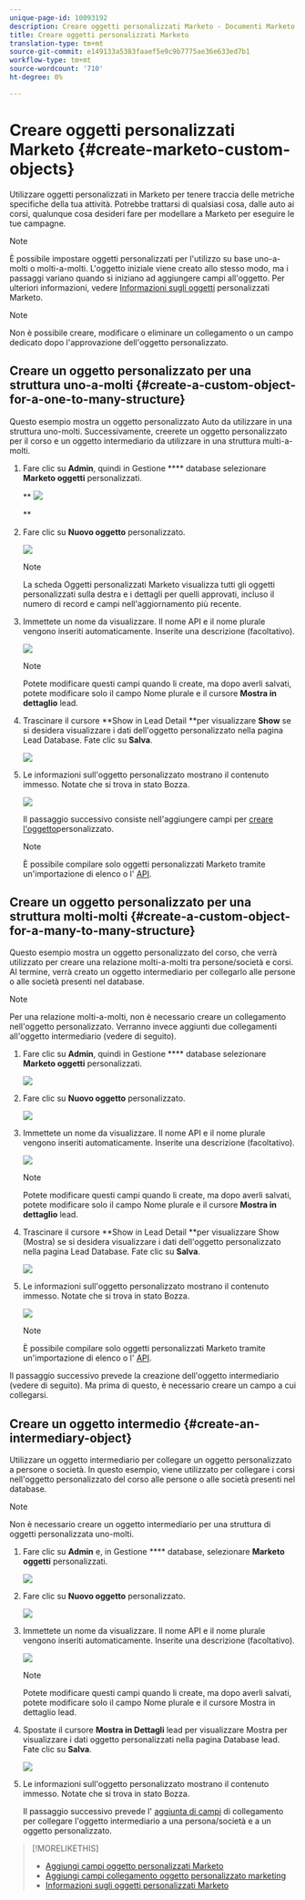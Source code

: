 ```yaml
---
unique-page-id: 10093192
description: Creare oggetti personalizzati Marketo - Documenti Marketo - Documentazione del prodotto
title: Creare oggetti personalizzati Marketo
translation-type: tm+mt
source-git-commit: e149133a5383faaef5e9c9b7775ae36e633ed7b1
workflow-type: tm+mt
source-wordcount: '710'
ht-degree: 0%

---
```



# Creare oggetti personalizzati Marketo {#create-marketo-custom-objects}

Utilizzare oggetti personalizzati in Marketo per tenere traccia delle metriche specifiche della tua attività. Potrebbe trattarsi di qualsiasi cosa, dalle auto ai corsi, qualunque cosa desideri fare per modellare a Marketo per eseguire le tue campagne.

>[!NOTE]
>
>È possibile impostare oggetti personalizzati per l&#39;utilizzo su base uno-a-molti o molti-a-molti. L&#39;oggetto iniziale viene creato allo stesso modo, ma i passaggi variano quando si iniziano ad aggiungere campi all&#39;oggetto. Per ulteriori informazioni, vedere [Informazioni sugli oggetti](understanding-marketo-custom-objects.md) personalizzati Marketo.

>[!NOTE]
>
>Non è possibile creare, modificare o eliminare un collegamento o un campo dedicato dopo l&#39;approvazione dell&#39;oggetto personalizzato.

## Creare un oggetto personalizzato per una struttura uno-a-molti {#create-a-custom-object-for-a-one-to-many-structure}

Questo esempio mostra un oggetto personalizzato Auto da utilizzare in una struttura uno-molti. Successivamente, creerete un oggetto personalizzato per il corso e un oggetto intermediario da utilizzare in una struttura multi-a-molti.

1. Fare clic su **Admin**, quindi in Gestione **** database selezionare **Marketo oggetti** personalizzati.

   ** ![](assets/image2016-1-18-13-3a12-3a19.png)

   **

1. Fare clic su **Nuovo oggetto** personalizzato.

   ![](assets/image2016-5-18-16-3a28-3a4.png)

   >[!NOTE]
   >
   >La scheda Oggetti personalizzati Marketo visualizza tutti gli oggetti personalizzati sulla destra e i dettagli per quelli approvati, incluso il numero di record e campi nell&#39;aggiornamento più recente.

1. Immettete un nome da visualizzare. Il nome API e il nome plurale vengono inseriti automaticamente. Inserite una descrizione (facoltativo).

   ![](assets/image2015-9-15-16-3a29-3a17.png)

   >[!NOTE]
   >
   >Potete modificare questi campi quando li create, ma dopo averli salvati, potete modificare solo il campo Nome plurale e il cursore **Mostra in dettaglio** lead.

1. Trascinare il cursore **Show in Lead Detail **per visualizzare **Show** se si desidera visualizzare i dati dell&#39;oggetto personalizzato nella pagina Lead Database. Fate clic su **Salva**.

   ![](assets/image2015-9-15-16-3a32-3a2.png)

1. Le informazioni sull&#39;oggetto personalizzato mostrano il contenuto immesso. Notate che si trova in stato Bozza.

   ![](assets/image2015-9-15-16-3a38-3a22.png)

   Il passaggio successivo consiste nell&#39;aggiungere campi per [creare l&#39;oggetto](add-marketo-custom-object-fields.md)personalizzato.

   >[!NOTE]
   >
   >È possibile compilare solo oggetti personalizzati Marketo tramite un&#39;importazione di elenco o l&#39; [API](http://developers.marketo.com/documentation/rest/).

## Creare un oggetto personalizzato per una struttura molti-molti {#create-a-custom-object-for-a-many-to-many-structure}

Questo esempio mostra un oggetto personalizzato del corso, che verrà utilizzato per creare una relazione molti-a-molti tra persone/società e corsi. Al termine, verrà creato un oggetto intermediario per collegarlo alle persone o alle società presenti nel database.

>[!NOTE]
>
>Per una relazione molti-a-molti, non è necessario creare un collegamento nell&#39;oggetto personalizzato. Verranno invece aggiunti due collegamenti all&#39;oggetto intermediario (vedere di seguito).

1. Fare clic su **Admin**, quindi in Gestione **** database selezionare **Marketo oggetti** personalizzati.

   ![](assets/image2016-1-18-13-3a16-3a25.png)

1. Fare clic su **Nuovo oggetto** personalizzato.

   ![](assets/image2016-5-18-16-3a32-3a42.png)

1. Immettete un nome da visualizzare. Il nome API e il nome plurale vengono inseriti automaticamente. Inserite una descrizione (facoltativo).

   ![](assets/image2016-1-14-13-3a38-3a46.png)

   >[!NOTE]
   >
   >Potete modificare questi campi quando li create, ma dopo averli salvati, potete modificare solo il campo Nome plurale e il cursore **Mostra in dettaglio** lead.

1. Trascinare il cursore **Show in Lead Detail **per visualizzare Show (Mostra) se si desidera visualizzare i dati dell&#39;oggetto personalizzato nella pagina Lead Database. Fate clic su **Salva**.

   ![](assets/image2016-1-14-13-3a42-3a56.png)

1. Le informazioni sull&#39;oggetto personalizzato mostrano il contenuto immesso. Notate che si trova in stato Bozza.

   ![](assets/image2016-1-18-8-3a38-3a58.png)

   >[!NOTE]
   >
   >È possibile compilare solo oggetti personalizzati Marketo tramite un&#39;importazione di elenco o l&#39; [API](http://developers.marketo.com/documentation/rest/).

Il passaggio successivo prevede la creazione dell&#39;oggetto intermediario (vedere di seguito). Ma prima di questo, è necessario creare un campo a cui collegarsi.

## Creare un oggetto intermedio {#create-an-intermediary-object}

Utilizzare un oggetto intermediario per collegare un oggetto personalizzato a persone o società. In questo esempio, viene utilizzato per collegare i corsi nell&#39;oggetto personalizzato del corso alle persone o alle società presenti nel database.

>[!NOTE]
>
>Non è necessario creare un oggetto intermediario per una struttura di oggetti personalizzata uno-molti.

1. Fare clic su **Admin** e, in Gestione **** database, selezionare **Marketo oggetti** personalizzati.

   ![](assets/image2016-1-18-13-3a17-3a40.png)

1. Fare clic su **Nuovo oggetto** personalizzato.

   ![](assets/image2016-5-18-16-3a33-3a16.png)

1. Immettete un nome da visualizzare. Il nome API e il nome plurale vengono inseriti automaticamente. Inserite una descrizione (facoltativo).

   ![](assets/image2016-1-14-14-3a10-3a44.png)

   >[!NOTE]
   >
   >Potete modificare questi campi quando li create, ma dopo averli salvati, potete modificare solo il campo Nome plurale e il cursore Mostra in dettaglio lead.

1. Spostate il cursore **Mostra in Dettagli** lead per visualizzare Mostra per visualizzare i dati oggetto personalizzati nella pagina Database lead. Fate clic su **Salva**.

   ![](assets/image2016-1-14-14-3a12-3a49.png)

1. Le informazioni sull&#39;oggetto personalizzato mostrano il contenuto immesso. Notate che si trova in stato Bozza.

   Il passaggio successivo prevede l&#39; [aggiunta di campi](add-marketo-custom-object-link-fields.md) di collegamento per collegare l&#39;oggetto intermediario a una persona/società e a un oggetto personalizzato.

>[!MORELIKETHIS]
>
>* [Aggiungi campi oggetto personalizzati Marketo](add-marketo-custom-object-fields.md)
>* [Aggiungi campi collegamento oggetto personalizzato marketing](add-marketo-custom-object-link-fields.md)
>* [Informazioni sugli oggetti personalizzati Marketo](understanding-marketo-custom-objects.md)

>



